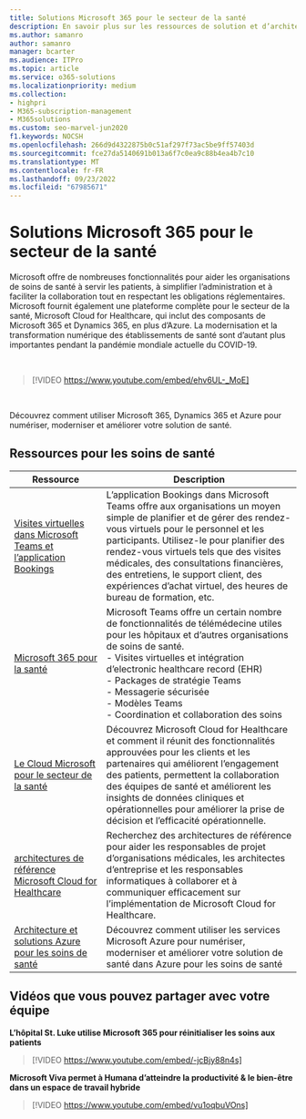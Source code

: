 ```yaml
---
title: Solutions Microsoft 365 pour le secteur de la santé
description: En savoir plus sur les ressources de solution et d’architecture pour le secteur de la santé à l’aide de Microsoft 365
ms.author: samanro
author: samanro
manager: bcarter
ms.audience: ITPro
ms.topic: article
ms.service: o365-solutions
ms.localizationpriority: medium
ms.collection:
- highpri
- M365-subscription-management
- M365solutions
ms.custom: seo-marvel-jun2020
f1.keywords: NOCSH
ms.openlocfilehash: 266d9d4322875b0c51af297f73ac5be9ff57403d
ms.sourcegitcommit: fce27da5140691b013a6f7c0ea9c88b4ea4b7c10
ms.translationtype: MT
ms.contentlocale: fr-FR
ms.lasthandoff: 09/23/2022
ms.locfileid: "67985671"
---
```

# <a name="microsoft-365-solutions-for-the-healthcare-industry"></a>Solutions Microsoft 365 pour le secteur de la santé

Microsoft offre de nombreuses fonctionnalités pour aider les organisations de soins de santé à servir les patients, à simplifier l’administration et à faciliter la collaboration tout en respectant les obligations réglementaires. Microsoft fournit également une plateforme complète pour le secteur de la santé, Microsoft Cloud for Healthcare, qui inclut des composants de Microsoft 365 et Dynamics 365, en plus d’Azure. La modernisation et la transformation numérique des établissements de santé sont d’autant plus importantes pendant la pandémie mondiale actuelle du COVID-19.

<br>

> [!VIDEO https://www.youtube.com/embed/ehv6UL-_MoE]

<br>

Découvrez comment utiliser Microsoft 365, Dynamics 365 et Azure pour numériser, moderniser et améliorer votre solution de santé.

## <a name="resources-for-healthcare"></a>Ressources pour les soins de santé

|Ressource |Description  |
|---------|---------|
|[Visites virtuelles dans Microsoft Teams et l’application Bookings](/microsoftteams/expand-teams-across-your-org/bookings-virtual-visits)  |      L’application Bookings dans Microsoft Teams offre aux organisations un moyen simple de planifier et de gérer des rendez-vous virtuels pour le personnel et les participants. Utilisez-le pour planifier des rendez-vous virtuels tels que des visites médicales, des consultations financières, des entretiens, le support client, des expériences d’achat virtuel, des heures de bureau de formation, etc.   |
|[Microsoft 365 pour la santé](/microsoft-365/frontline/teams-in-hc)    |  Microsoft Teams offre un certain nombre de fonctionnalités de télémédecine utiles pour les hôpitaux et d’autres organisations de soins de santé. <br>- Visites virtuelles et intégration d’electronic healthcare record (EHR)<br>- Packages de stratégie Teams<br>- Messagerie sécurisée<br>- Modèles Teams<br>- Coordination et collaboration des soins      |
|[Le Cloud Microsoft pour le secteur de la santé](/industry/healthcare/overview)  | Découvrez Microsoft Cloud for Healthcare et comment il réunit des fonctionnalités approuvées pour les clients et les partenaires qui améliorent l’engagement des patients, permettent la collaboration des équipes de santé et améliorent les insights de données cliniques et opérationnelles pour améliorer la prise de décision et l’efficacité opérationnelle.     |
|[architectures de référence Microsoft Cloud for Healthcare](/industry/healthcare/architecture/overview) | Recherchez des architectures de référence pour aider les responsables de projet d’organisations médicales, les architectes d’entreprise et les responsables informatiques à collaborer et à communiquer efficacement sur l’implémentation de Microsoft Cloud for Healthcare. |
|[Architecture et solutions Azure pour les soins de santé](/azure/architecture/industries/healthcare)| Découvrez comment utiliser les services Microsoft Azure pour numériser, moderniser et améliorer votre solution de santé dans Azure pour les soins de santé|

## <a name="videos-you-can-share-with-your-team"></a>Vidéos que vous pouvez partager avec votre équipe

**L’hôpital St. Luke utilise Microsoft 365 pour réinitialiser les soins aux patients**
<br>

> [!VIDEO https://www.youtube.com/embed/-jcBjy88n4s]

**Microsoft Viva permet à Humana d’atteindre la productivité & le bien-être dans un espace de travail hybride**

> [!VIDEO https://www.youtube.com/embed/vu1oqbuVOns]



<br>
